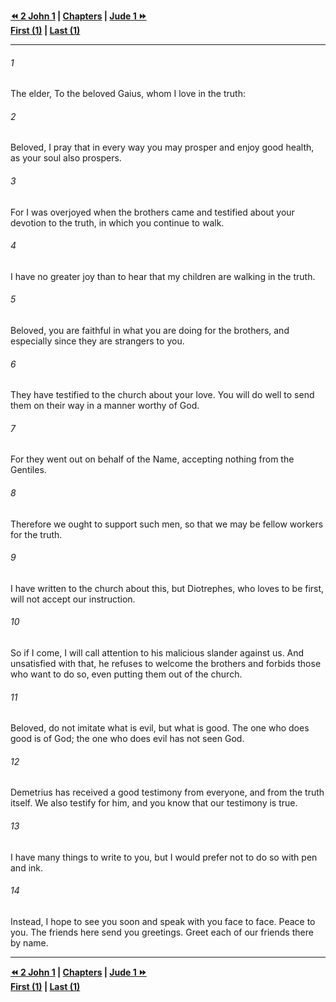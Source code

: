   
**[⏪ 2 John 1](../44.63%202%20John/2%20John%201.md) | [Chapters](./_index.md) | [Jude 1 ⏩](../44.65%20Jude/Jude%201.md)**  
**[First (1)](3%20John%201.md) | [Last (1)](3%20John%201.md)**  
  
---  
  
###### 1  
The elder, To the beloved Gaius, whom I love in the truth:  
  
###### 2  
Beloved, I pray that in every way you may prosper and enjoy good health, as your soul also prospers.  
  
###### 3  
For I was overjoyed when the brothers came and testified about your devotion to the truth, in which you continue to walk.  
  
###### 4  
I have no greater joy than to hear that my children are walking in the truth.  
  
###### 5  
Beloved, you are faithful in what you are doing for the brothers, and especially since they are strangers to you.  
  
###### 6  
They have testified to the church about your love. You will do well to send them on their way in a manner worthy of God.  
  
###### 7  
For they went out on behalf of the Name, accepting nothing from the Gentiles.  
  
###### 8  
Therefore we ought to support such men, so that we may be fellow workers for the truth.  
  
###### 9  
I have written to the church about this, but Diotrephes, who loves to be first, will not accept our instruction.  
  
###### 10  
So if I come, I will call attention to his malicious slander against us. And unsatisfied with that, he refuses to welcome the brothers and forbids those who want to do so, even putting them out of the church.  
  
###### 11  
Beloved, do not imitate what is evil, but what is good. The one who does good is of God; the one who does evil has not seen God.  
  
###### 12  
Demetrius has received a good testimony from everyone, and from the truth itself. We also testify for him, and you know that our testimony is true.  
  
###### 13  
I have many things to write to you, but I would prefer not to do so with pen and ink.  
  
###### 14  
Instead, I hope to see you soon and speak with you face to face. Peace to you. The friends here send you greetings. Greet each of our friends there by name.  
  
  
---  
  
**[⏪ 2 John 1](../44.63%202%20John/2%20John%201.md) | [Chapters](./_index.md) | [Jude 1 ⏩](../44.65%20Jude/Jude%201.md)**  
**[First (1)](3%20John%201.md) | [Last (1)](3%20John%201.md)**  
  
